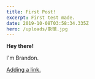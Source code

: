 ```yaml
---
title: First Post!
excerpt: First test made.
date: 2019-10-08T03:58:34.335Z
hero: /uploads/象徴.jpg
---
```

**Hey there!**

I'm Brandon.

[Adding a link.](https://aquaring.co.jp)
